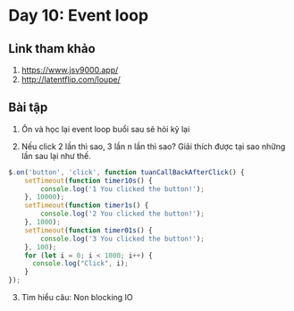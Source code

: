 # Day 10: Event loop

## Link tham khảo

1. https://www.jsv9000.app/
2. http://latentflip.com/loupe/

## Bài tập

1. Ôn và học lại event loop buổi sau sẽ hỏi kỹ lại

2. Nếu click 2 lần thì sao, 3 lần n lần thì sao? Giải thích được tại sao những lần sau lại như thế.

```js
$.on('button', 'click', function tuanCallBackAfterClick() {
    setTimeout(function timer10s() {
        console.log('1 You clicked the button!');
    }, 10000);
    setTimeout(function timer1s() {
        console.log('2 You clicked the button!');
    }, 1000);
    setTimeout(function timer01s() {
        console.log('3 You clicked the button!');
    }, 100);
    for (let i = 0; i < 1000; i++) {
      console.log("Click", i);
    }
});
```

3. Tìm hiểu câu: Non blocking IO
